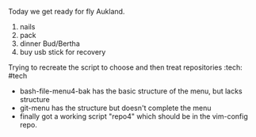 Today we get ready for fly Aukland.

1. nails
2. pack
3. dinner Bud/Bertha
4. buy usb stick for recovery

Trying to recreate the script to choose and then treat repositories :tech: #tech

- bash-file-menu4-bak has the basic structure of the menu, but lacks structure
- git-menu has the structure but doesn't complete the menu
- finally got a working script "repo4" which should be in the vim-config repo.
